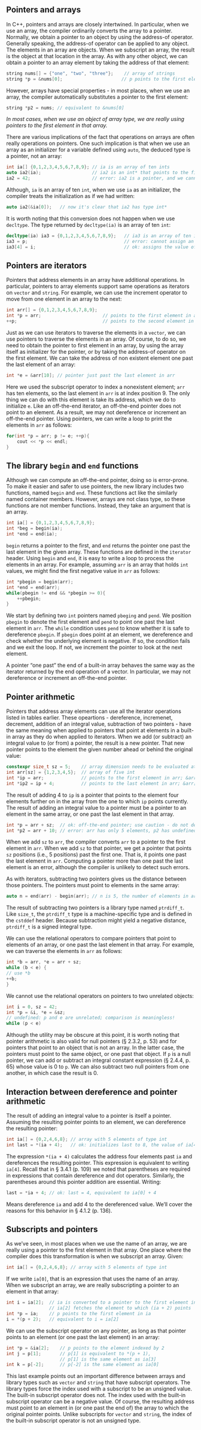 ## Pointers and arrays

In C++, pointers and arrays are closely intertwined. In particular, when we use an array, the compiler ordinarily converts the array to a pointer. Normally, we obtain a pointer to an object by using the address-of operator. Generally speaking, the address-of operator can be applied to any object. The elements in an array are objects. When we subscript an array, the result is the object at that location in the array. As with any other object, we can obtain a pointer to an array element by taking the address of that element:

```cpp
string nums[] = {"one", "two", "three"};    // array of strings
string *p = &nums[0];                      // p points to the first element in nums
```

However, arrays have special properties - in most places, when we use an array, the compiler automatically substitutes a pointer to the first element:

```cpp
string *p2 = nums; // equivalent to &nums[0]
```

*In most cases, when we use an object of array type, we are really using pointers to the first element in that array.*

There are various implications of the fact that operations on arrays are often really operations on pointers. One such implication is that when we use an array as an initializer for a variable defined using `auto`, the deduced type is a pointer, not an array:

```cpp
int ia[] {0,1,2,3,4,5,6,7,8,9}; // ia is an array of ten ints
auto ia2(ia);                   // ia2 is an int* that points to the first element in ia
ia2 = 42;                       // error: ia2 is a pointer, and we cannot assign an int to a pointer
```

Although, `ia` is an array of ten `int`, when we use `ia` as an initializer, the compiler treats the initialization as if we had written:

```cpp
auto ia2(&ia[0]);   // now it's clear that ia2 has type int*
```

It is worth noting that this conversion does not happen when we use `decltype`. The type returned by `decltype(ia)` is an array of ten `int`:

```cpp
decltype(ia) ia3 = {0,1,2,3,4,5,6,7,8,9};   // ia3 is an array of ten ints
ia3 = p;                                    // error: cannot assign an int* to an array
ia3[4] = i;                                 // ok: assigns the value of i to the fifth element in ia3
```

## Pointers are iterators

Pointers that address elements in an array have additional operations. In particular, pointers to array elements support same operations as iterators on `vector` and `string`. For example, we can use the increment operator to move from one element in an array to the next:

```cpp
int arr[] = {0,1,2,3,4,5,6,7,8,9};
int *p = arr;                       // points to the first element in arr
++p;                                // points to the second element in arr
```

Just as we can use iterators to traverse the elements in a `vector`, we can use pointers to traverse the elements in an array. Of course, to do so, we need to obtain the pointer to first element in an array, by using the array itself as initializer for the pointer, or by taking the address-of operator on the first element. We can take the address of non existent element one past the last element of an array:

```cpp
int *e = &arr[10]; // pointer just past the last element in arr
```

Here we used the subscript operator to index a nonexistent element; `arr` has ten elements, so the last element in `arr` is at index position 9. The only thing we can do with this element is take its address, which we do to initialize `e`. Like an off-the-end iterator, an off-the-end pointer does not point to an element. As a result, we may not dereference or increment an off-the-end pointer. Using pointers, we can write a loop to print the elements in `arr` as follows:

```cpp
for(int *p = arr; p != e; ++p){
    cout << *p << endl;
}
```

## The library `begin` and `end` functions

Although we can compute an off-the-end pointer, doing so is error-prone. To make it easier and safer to use pointers, the new library includes two functions, named `begin` and `end`. These functions act like the similarly named container members. However, arrays are not class type, so these functions are not member functions. Instead, they take an argument that is an array.

```cpp
int ia[] = {0,1,2,3,4,5,6,7,8,9};
int *beg = begin(ia);
int *end = end(ia);
```

`begin` returns a pointer to the first, and `end` returns the pointer one past the last element in the given array. These functions are defined in the `iterator` header. Using `begin` and `end`, it is easy to write a loop to process the elements in an array. For example, assuming `arr` is an array that holds `int` values, we might find the first negative value in `arr` as follows:

```cpp
int *pbegin = begin(arr);
int *end = end(arr);
while(pbegin != end && *pbegin >= 0){
    ++pbegin;
}
```

We start by defining two `int` pointers named `pbeging` and `pend`. We position `pbegin` to denote the first element and `pend` to point one past the last element in `arr`. The `while` condition uses `pend` to know whether it is safe to dereference `pbegin`. If `pbegin` does point at an element, we dereference and check whether the underlying element is negative. If so, the condition fails and we exit the loop. If not, we increment the pointer to look at the next element.

A pointer “one past” the end of a built-in array behaves the same way as the iterator returned by the end operation of a vector. In particular, we may not dereference or increment an off-the-end pointer.

## Pointer arithmetic

Pointers that address array elements can use all the iterator operations listed in tables earlier. These opeartions - dereference, incremenet, decrement, addition of an integral value, subtraction of two pointers - have the same meaning when applied to pointers that point at elements in a built-in array as they do when applied to iterators. When we add (or subtract) an integral value to (or from) a pointer, the result is a new pointer. That new pointer points to the element the given number ahead or behind the original value:

```cpp
constexpr size_t sz = 5;    // array dimension needs to be evaluated at compile-time
int arr[sz] = {1,2,3,4,5};  // array of five int
int *ip = arr;              // points to the first element in arr; &arr[0]
int *ip2 = ip + 4;          // points to the last element in arr; &arr[4]
```
    
The result of adding 4 to `ip` is a pointer that points to the element four elements further on in the array from the one to which `ip` points currently. The result of adding an integral value to a pointer must be a pointer to an element in the same array, or one past the last element in that array.

```cpp
int *p = arr + sz;  // ok: off-the-end pointer; use caution - do not dereference
int *p2 = arr + 10; // error: arr has only 5 elements, p2 has undefined value, and undefined behavior on dereferencing
```

When we add `sz` to `arr`, the compiler converts `arr` to a pointer to the first element in `arr`. When we add `sz` to that pointer, we get a pointer that points `sz` positions (i.e., 5 positions) past the first one. That is, it points one past the last element in `arr`. Computing a pointer more than one past the last element is an error, although the compiler is unlikely to detect such errors.

As with iterators, subtracting two pointers gives us the distance between those pointers. The pointers must point to elements in the same array:

```cpp
auto n = end(arr) - begin(arr); // n is 5, the number of elements in arr
```

The result of subtracting two pointers is a library type named `ptrdiff_t`. Like `size_t`, the `ptrdiff_t` type is a machine-specific type and is defined in the `cstddef` header. Because subtraction might yield a negative distance, `ptrdiff_t` is a signed integral type.

We can use the relational operators to compare pointers that point to elements of an array, or one past the last element in that array. For example, we can traverse the elements in `arr` as follows:

```cpp
int *b = arr, *e = arr + sz;
while (b < e) {
// use *b
++b;
}
```

We cannot use the relational operators on pointers to two unrelated objects:

```cpp
int i = 0, sz = 42;
int *p = &i, *e = &sz;
// undefined: p and e are unrelated; comparison is meaningless!
while (p < e)
```

Although the utility may be obscure at this point, it is worth noting that pointer arithmetic is also valid for null pointers (§ 2.3.2, p. 53) and for pointers that point to an object that is not an array. In the latter case, the pointers must point to the same object, or one past that object. If `p` is a null pointer, we can add or subtract an integral constant expression (§ 2.4.4, p. 65) whose value is 0 to `p`. We can also subtract two null pointers from one another, in which case the result is 0.


## Interaction between dereference and pointer arithmetic

The result of adding an integral value to a pointer is itself a pointer. Assuming the resulting pointer points to an element, we can dereference the resulting pointer:

```cpp
int ia[] = {0,2,4,6,8}; // array with 5 elements of type int
int last = *(ia + 4); 	// ok: initializes last to 8, the value of ia[4]
```

The expression `*(ia + 4)` calculates the address four elements past `ia` and dereferences the resulting pointer. This expression is equivalent to writing `ia[4]`. Recall that in § 3.4.1 (p. 109) we noted that parentheses are required in expressions that contain dereference and dot operators. Similarly, the parentheses around this pointer addition are essential. Writing:

```cpp
last = *ia + 4; // ok: last = 4, equivalent to ia[0] + 4
```

Means dereference `ia` and add 4 to the dereferenced value. We’ll cover the reasons for this behavior in § 4.1.2 (p. 136).

## Subscripts and pointers

As we’ve seen, in most places when we use the name of an array, we are really using a pointer to the first element in that array. One place where the compiler does this transformation is when we subscript an array. Given:

```cpp
int ia[] = {0,2,4,6,8}; // array with 5 elements of type int
```

If we write `ia[0]`, that is an expression that uses the name of an array. When we subscript an array, we are really subscripting a pointer to an element in that array:

```cpp
int i = ia[2];	// ia is converted to a pointer to the first element in ia
				// ia[2] fetches the element to which (ia + 2) points
int *p = ia;	// p points to the first element in ia
i = *(p + 2);	// equivalent to i = ia[2]
```

We can use the subscript operator on any pointer, as long as that pointer points to an element (or one past the last element) in an array:

```cpp
int *p = &ia[2];	// p points to the element indexed by 2
int j = p[1];		// p[1] is equivalent to *(p + 1),
					// p[1] is the same element as ia[3]
int k = p[-2];		// p[-2] is the same element as ia[0]
```

This last example points out an important difference between arrays and library types such as `vector` and `string` that have subscript operators. The library types force the index used with a subscript to be an unsigned value. The built-in subscript operator does not. The index used with the built-in subscript operator can be a negative value. Of course, the resulting address must point to an element in (or one past the end of) the array to which the original pointer points. Unlike subscripts for `vector` and `string`, the index of the built-in subscript operator is not an unsigned type.